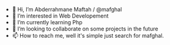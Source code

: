 - 👋 Hi, I’m Abderrahmane Maftah /  @mafghal
- 👀 I’m interested in Web Developement
- 🌱 I’m currently learning Php
- 💞️ I’m looking to collaborate on some projects in the future
- 📫 How to reach me, well it's simple just search for mafghal.

<!---
mafghal/mafghal is a ✨ special ✨ repository because its `README.md` (this file) appears on your GitHub profile.
You can click the Preview link to take a look at your changes.
--->
